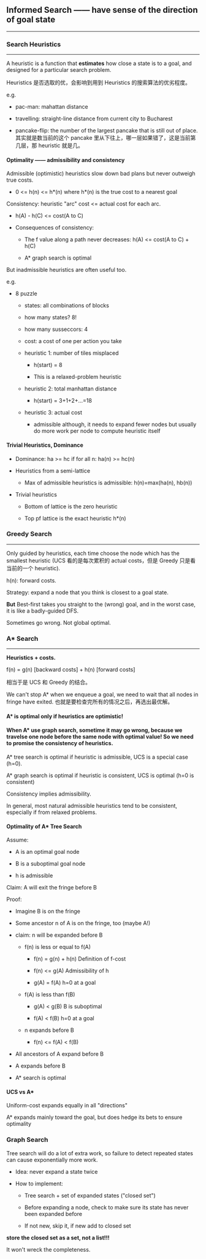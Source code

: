 ## Informed Search —— have sense of the direction of goal state
---

### Search Heuristics
---

A heuristic is a function that **estimates** how close a state is to a goal, and designed for a particular search problem.

Heuristics 是否选取的优，会影响到用到 Heuristics 的搜索算法的优劣程度。

e.g.

- pac-man: mahattan distance

- travelling: straight-line distance from current city to Bucharest

- pancake-flip: the number of the largest pancake that is still out of place. 其实就是数当前的这个 pancake 里从下往上，哪一层如果错了，这是当前第几层，那 heuristic 就是几。

#### Optimality —— admissibility and consistency

Admissible (optimistic) heuristics slow down bad plans but never outweigh true costs.

- 0 <= h(n) <= h*(n) where h*(n) is the true cost to a nearest goal

Consistency: heuristic "arc" cost <= actual cost for each arc.

- h(A) - h(C) <= cost(A to C) 

- Consequences of consistency:

	- The f value along a path never decreases: h(A) <= cost(A to C) + h(C)

	- A* graph search is optimal

But inadmissible heuristics are often useful too.

e.g.

- 8 puzzle

	- states: all combinations of blocks
	
	- how many states? 8!

	- how many susseccors: 4

	- cost: a cost of one per action you take 

	- heuristic 1: number of tiles misplaced

		- h(start) = 8

		- This is a relaxed-problem heuristic
		
	- heuristic 2: total manhattan distance
		
		- h(start) = 3+1+2+...=18
	
	- heuristic 3: actual cost

		- admissible although, it needs to expand fewer nodes but usually do more work per node to compute heuristic itself

#### Trivial Heuristics, Dominance

- Dominance: ha >= hc if for all n: ha(n) >= hc(n)

- Heuristics from a semi-lattice

	- Max of admissible heuristics is admissible: h(n)=max(ha(n), hb(n))

- Trivial heuristics

	- Bottom of lattice is the zero heuristic

	- Top pf lattice is the exact heuristic h*(n)


### Greedy Search
---

Only guided by heuristics, each time choose the node which has the smallest heuristic (UCS 看的是每次累积的 actual costs，但是 Greedy 只是看当前的一个 heuristic).

h(n): forward costs.

Strategy: expand a node that you think is closest to a goal state.

**But** Best-first takes you straight to the (wrong) goal, and in the worst case, it is like a badly-guided DFS. 

Sometimes go wrong. Not global optimal.

### A* Search
---

**Heuristics + costs.**

f(n) = g(n) [backward costs] + h(n) [forward costs]

相当于是 UCS 和 Greedy 的结合。

We can't stop A* when we enqueue a goal, we need to wait that all nodes in fringe have exited. 也就是要检查完所有的情况之后，再选出最优解。

#### A* is optimal only if heuristics are optimistic!
#### When A* use graph search, sometime it may go wrong, because we travelse one node before the same node with optimal value! So we need to promise the consistency of heuristics.

A* tree search is optimal if heuristic is admissible, UCS is a special case (h=0).

A* graph search is optimal if heuristic is consistent, UCS is optimal (h=0 is consistent)

Consistency implies admissibility.

In general, most natural admissible heuristics tend to be consistent, especially if from relaxed problems.

#### Optimality of A* Tree Search

Assume:

- A is an optimal goal node

- B is a suboptimal goal node

- h is admissible

Claim: A will exit the fringe before B

Proof: 

- Imagine B is on the fringe

- Some ancestor n of A is on the fringe, too (maybe A!)

- claim: n will be expanded before B

	- f(n) is less or equal to f(A)
	
		- f(n) = g(n) + h(n) Definition of f-cost
		
		- f(n) <= g(A) Admissibility of h
		
		- g(A) = f(A) h=0 at  a goal
		
	- f(A) is less than f(B)
	
		- g(A) < g(B) B is suboptimal
		
		- f(A) < f(B) h=0 at a goal
	
	- n expands before B 

		- f(n) <= f(A) < f(B)

- All ancestors of A expand before B

- A expands before B

- A* search is optimal

#### UCS vs A*

Uniform-cost expands equally in all "directions"

A* expands mainly toward the goal, but does hedge its bets to ensure optimality


### Graph Search

Tree search will do a lot of extra work, so failure to detect repeated states can cause exponentially more work.

- Idea: never expand a state twice

- How to implement:

	- Tree search + set of expanded states ("closed set")
	
	- Before expanding a node, check to make sure its state has never been expanded before

	- If not new, skip it, if new add to closed set

**store the closed set as a set, not a list!!!**

It won't wreck the completeness.







 



